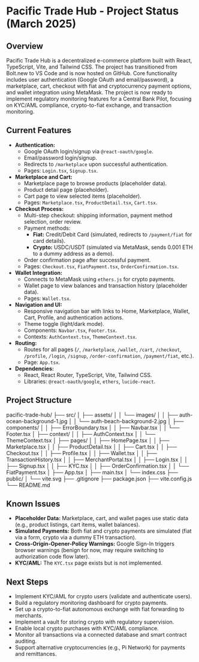 # Pacific Trade Hub - Project Status (March 2025)

## Overview
Pacific Trade Hub is a decentralized e-commerce platform built with React, TypeScript, Vite, and Tailwind CSS. The project has transitioned from Bolt.new to VS Code and is now hosted on GitHub. Core functionality includes user authentication (Google OAuth and email/password), a marketplace, cart, checkout with fiat and cryptocurrency payment options, and wallet integration using MetaMask. The project is now ready to implement regulatory monitoring features for a Central Bank Pilot, focusing on KYC/AML compliance, crypto-to-fiat exchange, and transaction monitoring.

## Current Features
- **Authentication:**
  - Google OAuth login/signup via `@react-oauth/google`.
  - Email/password login/signup.
  - Redirects to `/marketplace` upon successful authentication.
  - Pages: `Login.tsx`, `Signup.tsx`.
- **Marketplace and Cart:**
  - Marketplace page to browse products (placeholder data).
  - Product detail page (placeholder).
  - Cart page to view selected items (placeholder).
  - Pages: `Marketplace.tsx`, `ProductDetail.tsx`, `Cart.tsx`.
- **Checkout Process:**
  - Multi-step checkout: shipping information, payment method selection, order review.
  - Payment methods:
    - **Fiat:** Credit/Debit Card (simulated, redirects to `/payment/fiat` for card details).
    - **Crypto:** USDC/USDT (simulated via MetaMask, sends 0.001 ETH to a dummy address as a demo).
  - Order confirmation page after successful payment.
  - Pages: `Checkout.tsx`, `FiatPayment.tsx`, `OrderConfirmation.tsx`.
- **Wallet Integration:**
  - Connects to MetaMask using `ethers.js` for crypto payments.
  - Wallet page to view balances and transaction history (placeholder data).
  - Pages: `Wallet.tsx`.
- **Navigation and UI:**
  - Responsive navigation bar with links to Home, Marketplace, Wallet, Cart, Profile, and authentication actions.
  - Theme toggle (light/dark mode).
  - Components: `Navbar.tsx`, `Footer.tsx`.
  - Contexts: `AuthContext.tsx`, `ThemeContext.tsx`.
- **Routing:**
  - Routes for all pages (`/`, `/marketplace`, `/wallet`, `/cart`, `/checkout`, `/profile`, `/login`, `/signup`, `/order-confirmation`, `/payment/fiat`, etc.).
  - Page: `App.tsx`.
- **Dependencies:**
  - React, React Router, TypeScript, Vite, Tailwind CSS.
  - Libraries: `@react-oauth/google`, `ethers`, `lucide-react`.

## Project Structure
pacific-trade-hub/
├── src/
│   ├── assets/
│   │   └── images/
│   │       ├── auth-ocean-background-1.jpg
│   │       └── auth-beach-background-2.jpg
│   ├── components/
│   │   ├── ErrorBoundary.tsx
│   │   ├── Navbar.tsx
│   │   └── Footer.tsx
│   ├── context/
│   │   ├── AuthContext.tsx
│   │   └── ThemeContext.tsx
│   ├── pages/
│   │   ├── HomePage.tsx
│   │   ├── Marketplace.tsx
│   │   ├── ProductDetail.tsx
│   │   ├── Cart.tsx
│   │   ├── Checkout.tsx
│   │   ├── Profile.tsx
│   │   ├── Wallet.tsx
│   │   ├── TransactionHistory.tsx
│   │   ├── MerchantPortal.tsx
│   │   ├── Login.tsx
│   │   ├── Signup.tsx
│   │   ├── KYC.tsx
│   │   ├── OrderConfirmation.tsx
│   │   └── FiatPayment.tsx
│   ├── App.tsx
│   ├── main.tsx
│   └── index.css
├── public/
│   └── vite.svg
├── .gitignore
├── package.json
├── vite.config.js
└── README.md


## Known Issues
- **Placeholder Data:** Marketplace, cart, and wallet pages use static data (e.g., product listings, cart items, wallet balances).
- **Simulated Payments:** Both fiat and crypto payments are simulated (fiat via a form, crypto via a dummy ETH transaction).
- **Cross-Origin-Opener-Policy Warnings:** Google Sign-In triggers browser warnings (benign for now, may require switching to authorization code flow later).
- **KYC/AML:** The `KYC.tsx` page exists but is not implemented.

## Next Steps
- Implement KYC/AML for crypto users (validate and authenticate users).
- Build a regulatory monitoring dashboard for crypto payments.
- Set up a crypto-to-fiat autonomous exchange with fiat forwarding to merchants.
- Implement a vault for storing crypto with regulatory supervision.
- Enable local crypto purchases with KYC/AML compliance.
- Monitor all transactions via a connected database and smart contract auditing.
- Support alternative cryptocurrencies (e.g., Pi Network) for payments and remittances.